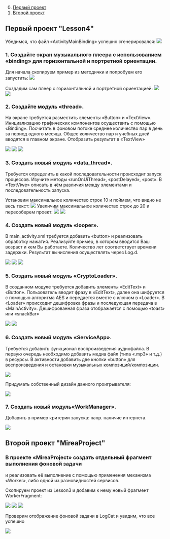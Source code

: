 
0. [Первый проект](https://github.com/soplyashka/MobDev/tree/main/Lesson4#%D0%BF%D0%B5%D1%80%D0%B2%D1%8B%D0%B9-%D0%BF%D1%80%D0%BE%D0%B5%D0%BA%D1%82-lesson4)
1. [Второй проект](https://github.com/soplyashka/MobDev/tree/main/Lesson4#%D0%B2%D1%82%D0%BE%D1%80%D0%BE%D0%B9-%D0%BF%D1%80%D0%BE%D0%B5%D0%BA%D1%82-mireaproject)

## Первый проект "Lesson4"

Убедимся, что файл «ActivityMainBinding» успешно сгенерировался:
![](scr/1.jpg)

### 1. Создайте экран музыкального плеера с использованием «binding» для горизонтальной и портретной ориентации.
Для начала скопируем пример из методички и попробуем его запустить:
![](scr/2.jpg)

Создадим сам плеер с горизонтальной и портретной ориентацией:
![](scr/3.jpg)
![](scr/4.jpg)

### 2. Создайте модуль «thread». 
На экране требуется разместить элементы «Button» и «TextView». Инициализацию графических компонентов осуществить с помощью «Binding».
Посчитать в фоновом потоке среднее количество пар в день за период одного месяца. Общее количество пар и учебных дней вводятся в главном экране.
Отобразить результат в «TextView»

![](scr/5.jpg)
![](scr/6.jpg)
![](scr/7.jpg)

### 3. Создать новый модуль «data_thread».
Требуется определить в какой последовательности происходит запуск процессов. Изучите методы «runOnUiThread», «postDelayed», «post». В «TextViwe» описать в чём различия между элементами и последовательность запуска.

Установим максимальное количество строк 10 и поймем, что видно не весь текст:
![](scr/8.jpg)
Увеличим максимальное количество строк до 20 и пересоберем проект:
![](scr/9.jpg)
![](scr/10.jpg)

### 4. Создать новый модуль «looper».
В main_activity.xml требуется добавить «button» и реализовать обработку нажатия. Реализуйте пример, в котором вводится Ваш возраст и кем Вы работаете. Количество лет соответствует времени задержки. Результат вычисления осуществлять через Log.d.

![](scr/11.jpg)
![](scr/12.jpg)
![](scr/13.jpg)

### 5. Создать новый модуль «CryptoLoader».
В созданном модуле требуется добавить элементы «EditText» и «Button». Пользователь вводит фразу в «EditText», далее она шифруется с помощью алгоритма AES и передается вместе с ключом в «Loader». В «Loader» происходит дешифровка фразы и последующая передача в «MainActivity». Дешифрованная фраза отображается с помощью «toast» или «snackBar»


![](scr/14.jpg)
![](scr/15.jpg)

### 6. Создать новый модуль «ServiceApp».

Требуется добавить функционал воспроизведения аудиофайла. В первую очередь необходимо добавить медиа файл (типа «.mp3» и т.д.) в ресурсы. В активности добавить две кнопки «button» для воспроизведения и остановки музыкальных композиций/композиции.


![](scr/16.jpg)

Придумать собственный дизайн данного проигрывателя:

![](scr/17.jpg)

### 7. Создать новый модуль«WorkManager».
Добавить в пример критерии запуска: напр. наличие интернета.

![](scr/18.jpg)


## Второй проект "MireaProject"
### В проекте «MireaProject» создать отдельный фрагмент выполнения фоновой задачи 
и реализовать её выполнение с помощью применения механизма «Worker», либо одной из разновидностей сервисов. 

Скопируем проект из Lesson3 и добавим к нему новый фрагмент WorkerFragment:

![](scr/19.jpg)
![](scr/20.jpg)
![](scr/21.jpg)

Проверим отображение фоновой задачи в LogCat и увидим, что все успешно


![](scr/22.jpg)
